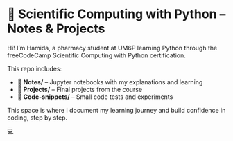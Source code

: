 # 🧪 Scientific Computing with Python – Notes & Projects

Hi! I’m Hamida, a pharmacy student at UM6P learning Python through the freeCodeCamp Scientific Computing with Python certification.

This repo includes:
- 📓 **Notes/** – Jupyter notebooks with my explanations and learning
- 🧪 **Projects/** – Final projects from the course
- 🧩 **Code-snippets/** – Small code tests and experiments

This space is where I document my learning journey and build confidence in coding, step by step.

💻
